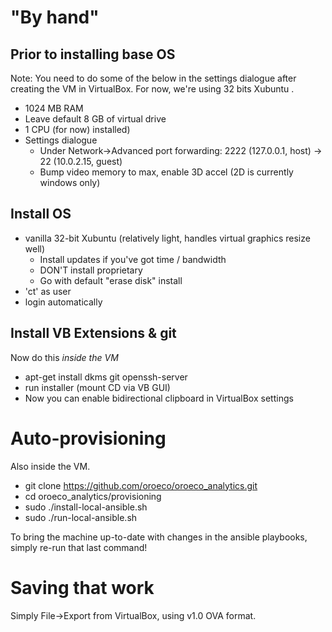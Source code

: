 # "By hand"

## Prior to installing base OS

Note: You need to do some of the below in the settings dialogue after creating
the VM in VirtualBox. For now, we're using 32 bits Xubuntu .

 - 1024 MB RAM
 - Leave default 8 GB of virtual drive
 - 1 CPU (for now)
   installed)
 - Settings dialogue
    - Under Network->Advanced port forwarding:
      2222 (127.0.0.1, host) -> 22 (10.0.2.15, guest)
    - Bump video memory to max, enable 3D accel (2D is currently windows only)

## Install OS

 - vanilla 32-bit Xubuntu (relatively light, handles virtual graphics resize well)
   - Install updates if you've got time / bandwidth
   - DON'T install proprietary
   - Go with default "erase disk" install
 - 'ct' as user
 - login automatically

## Install VB Extensions & git

Now do this *inside the VM*

 - apt-get install dkms git openssh-server
 - run installer (mount CD via VB GUI)
 - Now you can enable bidirectional clipboard in VirtualBox settings

# Auto-provisioning

Also inside the VM.

 - git clone https://github.com/oroeco/oroeco_analytics.git
 - cd oroeco_analytics/provisioning
 - sudo ./install-local-ansible.sh
 - sudo ./run-local-ansible.sh

To bring the machine up-to-date with changes in the ansible playbooks, simply
re-run that last command!

# Saving that work

Simply File->Export from VirtualBox, using v1.0 OVA format.
